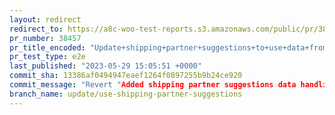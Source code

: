 ```yaml
---
layout: redirect
redirect_to: https://a8c-woo-test-reports.s3.amazonaws.com/public/pr/38457/e2e/index.html
pr_number: 38457
pr_title_encoded: "Update+shipping+partner+suggestions+to+use+data+from+API"
pr_test_type: e2e
last_published: "2023-05-29 15:05:51 +0000"
commit_sha: 13386af0494947eaef1264f0897255b9b24ce920
commit_message: "Revert "Added shipping partner suggestions data handling in JS""
branch_name: update/use-shipping-partner-suggestions
---
```

